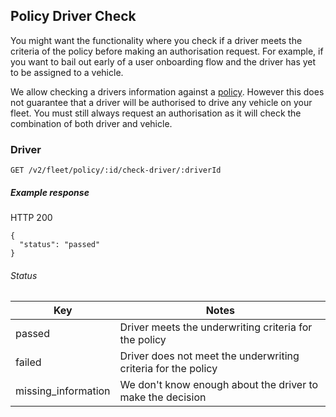 ## Policy Driver Check

You might want the functionality where you check if a driver meets the criteria of the policy before making an authorisation request. For example, if you want to bail out early of a user onboarding flow and the driver has yet to be assigned to a vehicle.

We allow checking a drivers information against a [policy](./policy_endpoint.md). However this does not guarantee that a driver will be authorised to drive any vehicle on your fleet. You must still always request an authorisation as it will check the combination of both driver and vehicle.

### Driver


`GET /v2/fleet/policy/:id/check-driver/:driverId`

##### Example response

HTTP 200

```
{
  "status": "passed"
}
```

###### Status

| Key | Notes |
| --- | --- |
| passed | Driver meets the underwriting criteria for the policy|
| failed | Driver does not meet the underwriting criteria for the policy |
| missing_information | We don't know enough about the driver to make the decision |